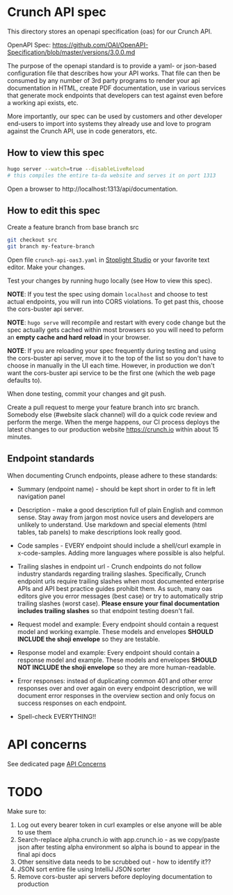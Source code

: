 # Crunch API spec

This directory stores an openapi specification (oas) for our Crunch API.

OpenAPI Spec: https://github.com/OAI/OpenAPI-Specification/blob/master/versions/3.0.0.md

The purpose of the openapi standard is to provide a yaml- or json-based configuration file that describes
how your API works. That file can then be consumed by any number of 3rd party programs to render your api
documentation in HTML, create PDF documentation, use in various services that generate mock endpoints that developers can
test against even before a working api exists, etc. 

More importantly, our spec can be used by customers and other developer end-users to import into systems they
already use and love to program against the Crunch API, use in code generators, etc.

## How to view this spec
```bash
hugo server --watch=true --disableLiveReload
# this compiles the entire ta-da website and serves it on port 1313
```
Open a browser to http://localhost:1313/api/documentation.

## How to edit this spec
Create a feature branch from base branch src
```bash
git checkout src
git branch my-feature-branch
``` 
Open file `crunch-api-oas3.yaml` in [Stoplight Studio](https://stoplight.io/studio/) or your favorite text editor. Make your changes.

Test your changes by running hugo locally (see How to view this spec).

**NOTE**: If you test the spec using domain `localhost` and choose to test actual endpoints, you will run into
CORS violations. To get past this, choose the cors-buster api server.

**NOTE**: `hugo serve` will recompile and restart with every code change but the spec actually gets cached within most
browsers so you will need to peform an **empty cache and hard reload** in your browser.

**NOTE**: If you are reloading your spec frequently during testing and using the cors-buster api server, move it to the top of the list
so you don't have to choose in manually in the UI each time. However, in production we don't want the cors-buster api service to be
the first one (which the web page defaults to).

When done testing, commit your changes and git push.

Create a pull request to merge your feature branch into src branch. Somebody else (#website slack channel) will do a quick code review and perform the merge. When the merge happens, our CI process deploys the latest
changes to our production website https://crunch.io within about 15 minutes.

## Endpoint standards

When documenting Crunch endpoints, please adhere to these standards:

* Summary (endpoint name) - should be kept short in order to fit in left navigation panel

* Description - make a good description full of plain English and common sense. Stay away from jargon most novice 
users and developers are unlikely to understand. Use markdown and special elements (html tables, tab panels) to make descriptions 
look really good.

* Code samples - EVERY endpoint should include a shell/curl example in x-code-samples. Adding more languages where possible is also helpful.

* Trailing slashes in endpoint url - Crunch endpoints do not follow industry standards regarding trailing slashes. Specifically, Crunch endpoint urls require trailing slashes when most documented enterprise APIs and API best practice guides prohibit them. 
As such, many oas editors give you error messages (best case) or try to automatically strip trailing slashes (worst case). **Please ensure your final
documentation includes trailing slashes** so that endpoint testing doesn't fail.

* Request model and example: Every endpoint should contain a request model and working example. These models and envelopes **SHOULD INCLUDE the shoji envelope** so they are testable.

* Response model and example: Every endpoint should contain a response model and example. These models and envelopes **SHOULD NOT INCLUDE the shoji envelope** so they are more human-readable.

* Error responses: instead of duplicating common 401 and other error responses over and over again on every endpoint description, we will
document error responses in the overview section and only focus on success responses on each endpoint. 

* Spell-check EVERYTHING!!

# API concerns

See dedicated page [API Concerns](./API_CONCERNS.md)

# TODO
Make sure to:
1. Log out every bearer token in curl examples or else anyone will be able to use them
1. Search-replace alpha.crunch.io with app.crunch.io - as we copy/paste json after testing alpha environment so alpha is bound to appear in the final api docs
1. Other sensitive data needs to be scrubbed out - how to identify it??
1. JSON sort entire file using IntelliJ JSON sorter
1. Remove cors-buster api servers before deploying documentation to production

